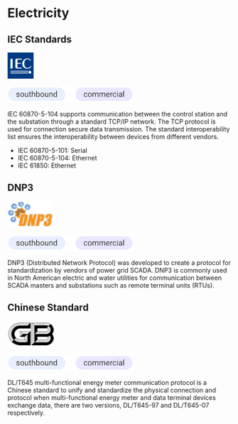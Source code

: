 # Electricity

## IEC Standards

![iec](./assets/IEC.png)

![south-commercial](./assets/south-commercial.png)

IEC 60870-5-104 supports communication between the control station and the substation through a standard TCP/IP network. The TCP protocol is used for connection secure data transmission. The standard interoperability list ensures the interoperability between devices from different vendors.

* IEC 60870-5-101: Serial
* IEC 60870-5-104: Ethernet
* IEC 61850: Ethernet

## DNP3

![dnp3](./assets/DNP3.png)

![south-commercial](./assets/south-commercial.png)

DNP3 (Distributed Network Protocol) was developed to create a protocol for standardization by vendors of power grid SCADA. DNP3 is commonly used in North American electric and water utilities for communication between SCADA masters and substations such as remote terminal units (RTUs).

## Chinese Standard

![dlt645](./assets/GB.png)

![south-commercial](./assets/south-commercial.png)

DL/T645 multi-functional energy meter communication protocol is a Chinese standard to unify and standardize the physical connection and protocol when multi-functional energy meter and data terminal devices exchange data, there are two versions, DL/T645-97 and DL/T645-07 respectively.
